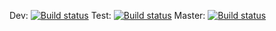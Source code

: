 Dev: [![Build status](https://build.appcenter.ms/v0.1/apps/26d527bd-5525-417f-bfd6-335c2f05905e/branches/dev/badge)](https://appcenter.ms)
Test: [![Build status](https://build.appcenter.ms/v0.1/apps/26d527bd-5525-417f-bfd6-335c2f05905e/branches/test/badge)](https://appcenter.ms)
Master: [![Build status](https://build.appcenter.ms/v0.1/apps/26d527bd-5525-417f-bfd6-335c2f05905e/branches/master/badge)](https://appcenter.ms)
